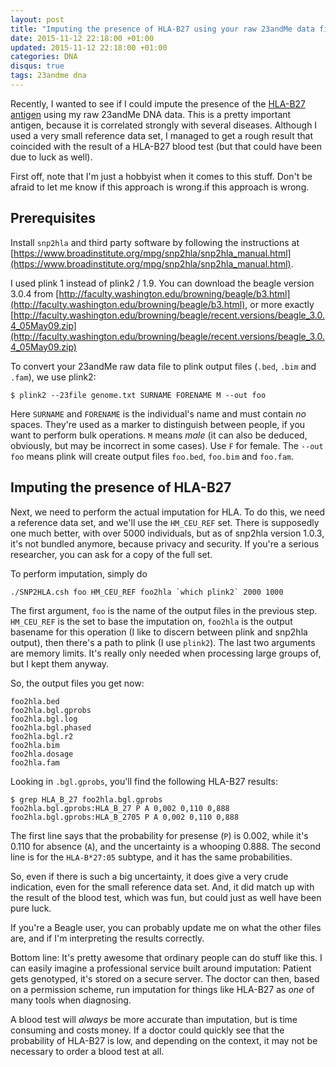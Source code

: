 ```yaml
---
layout: post
title: "Imputing the presence of HLA-B27 using your raw 23andMe data file"
date: 2015-11-12 22:18:00 +01:00
updated: 2015-11-12 22:18:00 +01:00
categories: DNA
disqus: true
tags: 23andme dna
---
```


<p class="lead">
Recently, I wanted to see if I could impute the presence of the <a
href="https://en.wikipedia.org/wiki/HLA-B27">HLA-B27 antigen</a> using my raw
23andMe DNA data. This is a pretty important antigen, because it is correlated
strongly with several diseases. Although I used a very small reference data
set, I managed to get a rough result that coincided with the result of a
HLA-B27 blood test (but that could have been due to luck as well).
</p>

First off, note that I'm just a hobbyist when it comes to this stuff. Don't be
afraid to let me know if this approach is wrong.if this approach is wrong.

Prerequisites
-------------

Install `snp2hla` and third party software by following the instructions at
[https://www.broadinstitute.org/mpg/snp2hla/snp2hla_manual.html](https://www.broadinstitute.org/mpg/snp2hla/snp2hla_manual.html).

I used plink 1 instead of plink2 / 1.9.
You can download the beagle version 3.0.4 from
[http://faculty.washington.edu/browning/beagle/b3.html](http://faculty.washington.edu/browning/beagle/b3.html),
or more exactly
[http://faculty.washington.edu/browning/beagle/recent.versions/beagle_3.0.4_05May09.zip](http://faculty.washington.edu/browning/beagle/recent.versions/beagle_3.0.4_05May09.zip)

To convert your 23andMe raw data file to plink output files (`.bed`, `.bim` and `.fam`),
we use plink2:

    $ plink2 --23file genome.txt SURNAME FORENAME M --out foo

Here `SURNAME` and `FORENAME` is the individual's name and must contain *no*
spaces. They're used as a marker to distinguish between people, if you want to
perform bulk operations. `M` means *male* (it can also be deduced, obviously, but may
be incorrect in some cases). Use `F` for female. The `--out foo` means plink will
create output files `foo.bed`, `foo.bim` and `foo.fam`.

Imputing the presence of HLA-B27
--------------------------------

Next, we need to perform the actual imputation for HLA. To do this, we need a
reference data set, and we'll use the `HM_CEU_REF` set. There is supposedly one
much better, with over 5000 individuals, but as of snp2hla version 1.0.3, it's not
bundled anymore, because privacy and security. If you're a serious researcher,
you can ask for a copy of the full set.

To perform imputation, simply do

    ./SNP2HLA.csh foo HM_CEU_REF foo2hla `which plink2` 2000 1000

The first argument, `foo` is the name of the output files in the previous step.
`HM_CEU_REF` is the set to base the imputation on, `foo2hla` is the output
basename for this operation (I like to discern between plink and snp2hla
output), then there's a path to plink (I use `plink2`). The last two arguments
are memory limits. It's really only needed when processing large groups of, but
I kept them anyway.

So, the output files you get now:

    foo2hla.bed
    foo2hla.bgl.gprobs
    foo2hla.bgl.log
    foo2hla.bgl.phased
    foo2hla.bgl.r2
    foo2hla.bim
    foo2hla.dosage
    foo2hla.fam

Looking in `.bgl.gprobs`, you'll find the following HLA-B27 results:

    $ grep HLA_B_27 foo2hla.bgl.gprobs
    foo2hla.bgl.gprobs:HLA_B_27 P A 0,002 0,110 0,888
    foo2hla.bgl.gprobs:HLA_B_2705 P A 0,002 0,110 0,888

The first line says that the probability for presense (`P`) is 0.002, while
it's 0.110 for absence (`A`), and the uncertainty is a whooping 0.888.  The
second line is for the `HLA-B*27:05` subtype, and it has the same
probabilities.

So, even if there is such a big uncertainty, it does give a very crude
indication, even for the small reference data set. And, it did match up with
the result of the blood test, which was fun, but could just as well have been
pure luck.

If you're a Beagle user, you can probably update me on what the other files
are, and if I'm interpreting the results correctly.

Bottom line: It's pretty awesome that ordinary people can do stuff like this.
I can easily imagine a professional service built around imputation: Patient
gets genotyped, it's stored on a secure server. The doctor can then, based on a
permission scheme, run imputation for things like HLA-B27 as *one* of many tools
when diagnosing. 

A blood test will _always_ be more accurate than imputation, but is time
consuming and costs money. If a doctor could quickly see that the probability
of HLA-B27 is low, and depending on the context, it may not be necessary to
order a blood test at all.
